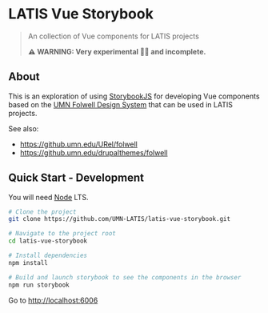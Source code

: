 # LATIS Vue Storybook

> An collection of Vue components for LATIS projects
>
> **⚠️ WARNING: Very experimental 🧑‍🔬 and incomplete.**

## About

This is an exploration of using [StorybookJS](https://github.com/storybookjs/storybook) for developing Vue components based on the [UMN Folwell Design System](https://folwell.umn.edu/) that can be used in LATIS projects.

See also:

- https://github.umn.edu/URel/folwell
- https://github.umn.edu/drupalthemes/folwell

## Quick Start - Development

You will need [Node](https://nodejs.org/en/) LTS.

```sh
# Clone the project
git clone https://github.com/UMN-LATIS/latis-vue-storybook.git

# Navigate to the project root
cd latis-vue-storybook

# Install dependencies
npm install

# Build and launch storybook to see the components in the browser
npm run storybook
```

Go to <http://localhost:6006>
